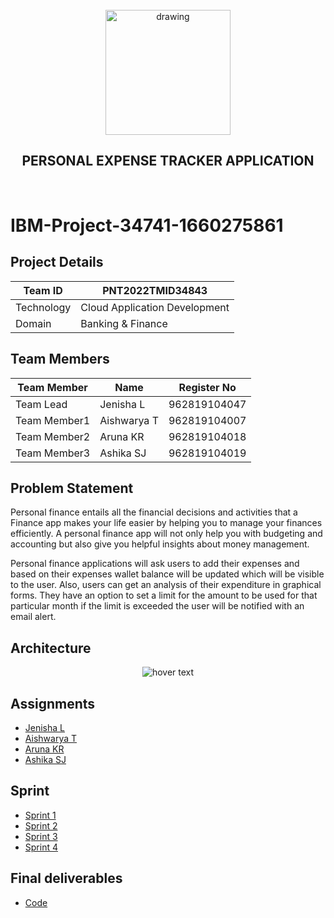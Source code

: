 <br>
<div align="center">
  <img src="https://upload.wikimedia.org/wikipedia/commons/5/51/IBM_logo.svg" align="center" alt="drawing" width="200" />
  <h2 align="center">PERSONAL EXPENSE TRACKER APPLICATION</h2>
</div><br>

# IBM-Project-34741-1660275861




## Project Details
| Team ID       | PNT2022TMID34843            |
| ------------- | -------------                |
| Technology    | Cloud Application Development|
|  Domain       | Banking & Finance            | 


## Team Members
| Team Member  | Name            | Register No    |
| -------------| -------------   | --------       |
| Team Lead    | Jenisha L       | 962819104047   |
| Team Member1 | Aishwarya T     | 962819104007   |
| Team Member2 | Aruna KR        | 962819104018   |
| Team Member3 | Ashika SJ       | 962819104019   |

## Problem Statement 

Personal finance entails all the financial decisions and activities that a Finance app makes your life easier by helping you to manage your finances efficiently. A personal finance app will not only help you with budgeting and accounting but also give you helpful insights about money management.


Personal finance applications will ask users to add their expenses and based on their expenses wallet balance will be updated which will be visible to the user.  Also, users can get an analysis of their expenditure in graphical forms. They have an option to set a limit for the amount to be used for that particular month if the limit is exceeded the user will be notified with an email alert.

## Architecture
<p align="center">
  <img src="https://lh6.googleusercontent.com/rEq5ONu1NkSrSCO2bCYqPGfekO-jk-xyVo6TK1ZzwFrWosaBAzNpsiTcljCtT9wf0LvzUY18F9FTVzWBKTWCavF2lNG8N52IX6Ox6bJKd5uE7mTjU5_fG7Dh9OlY5g"  title="hover text">
</p>


## Assignments

- [Jenisha L](https://github.com/IBM-EPBL/IBM-Project-34741-1660275861/tree/main/Assessment/Team_lead_Jenisha%20L)
- [Aishwarya T](https://github.com/IBM-EPBL/IBM-Project-34741-1660275861/tree/main/Assessment/M1_lead_Aishwarya%20T)
- [Aruna KR](https://github.com/IBM-EPBL/IBM-Project-34741-1660275861/tree/main/Assessment/M2_lead_Aruna%20K%20R)
- [Ashika SJ](https://github.com/IBM-EPBL/IBM-Project-34741-1660275861/tree/main/Assessment/M3_lead_Ashika%20S%20J)

## Sprint

- [Sprint 1](https://github.com/IBM-EPBL/IBM-Project-34741-1660275861/tree/main/Project%20Development%20Phase/Sprint%201)
- [Sprint 2](https://github.com/IBM-EPBL/IBM-Project-34741-1660275861/tree/main/Project%20Development%20Phase/Sprint%202)
- [Sprint 3](https://github.com/IBM-EPBL/IBM-Project-34741-1660275861/tree/main/Project%20Development%20Phase/Sprint%203)
- [Sprint 4](https://github.com/IBM-EPBL/IBM-Project-34741-1660275861/tree/main/Project%20Development%20Phase/Sprint%204)

## Final deliverables
   
- [Code](https://github.com/IBM-EPBL/IBM-Project-34741-1660275861/tree/main/Final%20Deliverables/Final%20Code)

